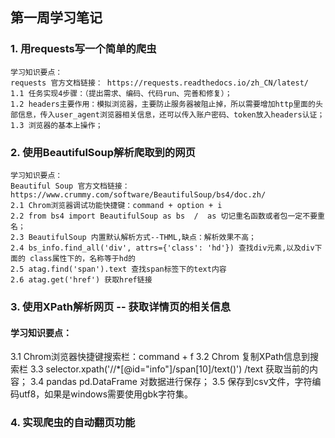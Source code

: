 ## 第一周学习笔记

### 1. 用requests写一个简单的爬虫
    学习知识要点：
    requests 官方文档链接： https://requests.readthedocs.io/zh_CN/latest/
    1.1 任务实现4步骤：（提出需求、编码、代码run、完善和修复）；
    1.2 headers主要作用：模拟浏览器，主要防止服务器被阻止掉，所以需要增加http里面的头部信息，传入user_agent浏览器相关信息，还可以传入账户密码、token放入headers认证；
    1.3 浏览器的基本上操作；
     
### 2. 使用BeautifulSoup解析爬取到的网页
    学习知识要点：
    Beautiful Soup 官方文档链接： https://www.crummy.com/software/BeautifulSoup/bs4/doc.zh/
    2.1 Chrom浏览器调试功能快捷键：command + option + i 
    2.2 from bs4 import BeautifulSoup as bs  /  as 切记重名函数或者包一定不要重名；
    2.3 BeautifulSoup 内置默认解析方式--THML,缺点：解析效果不高；
    2.4 bs_info.find_all('div', attrs={'class': 'hd'}) 查找div元素,以及div下面的 class属性下的，名称等于hd的
    2.5 atag.find('span').text 查找span标签下的text内容
    2.6 atag.get('href') 获取href链接

### 3. 使用XPath解析网页 -- 获取详情页的相关信息
#### 学习知识要点：

3.1 Chrom浏览器快捷键搜索栏：command + f
3.2 Chrom 复制XPath信息到搜索栏
3.3 selector.xpath('//*[@id="info"]/span[10]/text()') /text 获取当前的内容；
3.4 pandas  pd.DataFrame 对数据进行保存；
3.5 保存到csv文件，字符编码utf8，如果是windows需要使用gbk字符集。

### 4. 实现爬虫的自动翻页功能
